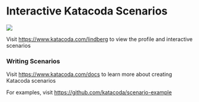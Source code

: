 # Interactive Katacoda Scenarios

[![](http://shields.katacoda.com/katacoda/lindberg/count.svg)](https://www.katacoda.com/lindberg "Get your profile on Katacoda.com")

Visit https://www.katacoda.com/lindberg to view the profile and interactive scenarios

### Writing Scenarios
Visit https://www.katacoda.com/docs to learn more about creating Katacoda scenarios

For examples, visit https://github.com/katacoda/scenario-example
